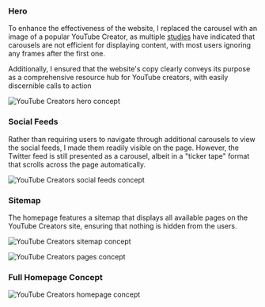 ### Hero
To enhance the effectiveness of the website, I replaced the carousel with an image of a popular YouTube Creator, as multiple <a href="https://shouldiuseacarousel.com/" target="_blank" ref="noopener noreferrer">studies</a> have indicated that carousels are not efficient for displaying content, with most users ignoring any frames after the first one.

Additionally, I ensured that the website's copy clearly conveys its purpose as a comprehensive resource hub for YouTube creators, with easily discernible calls to action

<img src="https://storage.googleapis.com/michaelm.appspot.com/yt-creators-concept/creators-hero-concept.webp"
    alt="YouTube Creators hero concept"
    loading="lazy">

### Social Feeds

Rather than requiring users to navigate through additional carousels to view the social feeds, I made them readily visible on the page. However, the Twitter feed is still presented as a carousel, albeit in a "ticker tape" format that scrolls across the page automatically.

<img src="https://storage.googleapis.com/michaelm.appspot.com/yt-creators-concept/creators-social-feed-concept.webp"
    alt="YouTube Creators social feeds concept"
    loading="lazy">

### Sitemap

The homepage features a sitemap that displays all available pages on the YouTube Creators site, ensuring that nothing is hidden from the users.

<img src="https://storage.googleapis.com/michaelm.appspot.com/yt-creators-concept/creators-sitemap-concept.webp"
    alt="YouTube Creators sitemap concept"
    loading="lazy">

<img src="https://storage.googleapis.com/michaelm.appspot.com/yt-creators-concept/creators-pages-concept.webp"
    alt="YouTube Creators pages concept"
    loading="lazy">

### Full Homepage Concept

<img src="https://storage.googleapis.com/michaelm.appspot.com/yt-creators-concept/creators-homepage-concept.webp"
    alt="YouTube Creators homepage concept"
    loading="lazy">